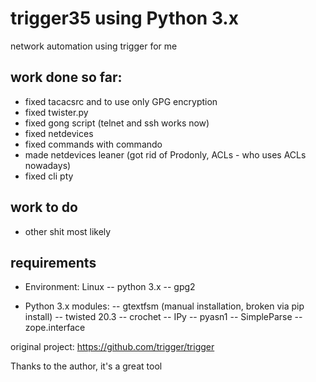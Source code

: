 # trigger35 using Python 3.x
network automation using trigger for me

## work done so far:
 - fixed tacacsrc and to use only GPG encryption
 - fixed twister.py
 - fixed gong script (telnet and ssh works now)
 - fixed netdevices
 - fixed commands with commando
 - made netdevices leaner (got rid of Prodonly, ACLs - who uses ACLs nowadays)
 - fixed cli pty

## work to do
 - other shit most likely

## requirements

 - Environment:
    Linux
   -- python 3.x
   -- gpg2

 - Python 3.x modules:
   -- gtextfsm (manual installation, broken via pip install)
   -- twisted 20.3
   -- crochet
   -- IPy
   -- pyasn1
   -- SimpleParse
   -- zope.interface

original project:
https://github.com/trigger/trigger

Thanks to the author, it's a great tool